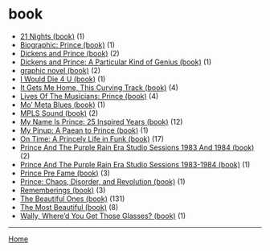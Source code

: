 # book

  * [21 Nights (book)](../book/21-nights/index.md) (1)
  * [Biographic: Prince (book)](../book/biographic-prince/index.md) (1)
  * [Dickens and Prince (book)](../book/dickens-and-prince/index.md) (2)
  * [Dickens and Prince: A Particular Kind of Genius (book)](../book/dickens-and-prince-a-particular-kind-of-genius/index.md) (1)
  * [graphic novel (book)](../book/graphic-novel/index.md) (2)
  * [I Would Die 4 U (book)](../book/i-would-die-4-u/index.md) (1)
  * [It Gets Me Home, This Curving Track (book)](../book/it-gets-me-home-this-curving-track/index.md) (4)
  * [Lives Of The Musicians: Prince (book)](../book/lives-of-the-musicians-prince/index.md) (4)
  * [Mo’ Meta Blues (book)](../book/mo-meta-blues/index.md) (1)
  * [MPLS Sound (book)](../book/mpls-sound/index.md) (2)
  * [My Name Is Prince: 25 Inspired Years (book)](../book/my-name-is-prince-25-inspired-years/index.md) (12)
  * [My Pinup: A Paean to Prince (book)](../book/my-pinup-a-paean-to-prince/index.md) (1)
  * [On Time: A Princely Life in Funk (book)](../book/on-time-a-princely-life-in-funk/index.md) (17)
  * [Prince And The Purple Rain Era Studio Sessions 1983 And 1984 (book)](../book/prince-and-the-purple-rain-era-studio-sessions-1983-and-1984/index.md) (2)
  * [Prince And The Purple Rain Era Studio Sessions 1983-1984 (book)](../book/prince-and-the-purple-rain-era-studio-sessions-1983-1984/index.md) (1)
  * [Prince Pre Fame (book)](../book/prince-pre-fame/index.md) (3)
  * [Prince: Chaos, Disorder, and Revolution (book)](../book/prince-chaos-disorder-and-revolution/index.md) (1)
  * [Rememberings (book)](../book/rememberings/index.md) (3)
  * [The Beautiful Ones (book)](../book/the-beautiful-ones/index.md) (131)
  * [The Most Beautiful (book)](../book/the-most-beautiful/index.md) (8)
  * [Wally, Where’d You Get Those Glasses? (book)](../book/wally-where-d-you-get-those-glasses/index.md) (1)

----

[Home](../index.md)
